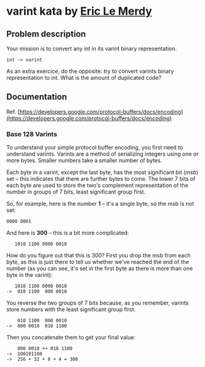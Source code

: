 # varint kata by [Eric Le Merdy](http://eric.lemerdy.name/)

## Problem description ##

Your mission is to convert any int in its varint binary representation.

    int -> varint

As an extra exercice, do the opposite: try to convert varints binary representation to int. What is the amount of duplicated code?

## Documentation ##

Ref. [https://developers.google.com/protocol-buffers/docs/encoding](https://developers.google.com/protocol-buffers/docs/encoding)

### Base 128 Varints ###

To understand your simple protocol buffer encoding, you first need to understand varints. Varints are a method of serializing integers using one or more bytes. Smaller numbers take a smaller number of bytes.

Each byte in a varint, except the last byte, has the most significant bit (*msb*) set – this indicates that there are further bytes to come. The lower 7 bits of each byte are used to store the two's complement representation of the number in groups of 7 bits, least significant group first.

So, for example, here is the number **1** – it's a single byte, so the msb is not set:

    0000 0001

And here is **300** – this is a bit more complicated:

       1010 1100 0000 0010

How do you figure out that this is 300? First you drop the msb from each byte, as this is just there to tell us whether we've reached the end of the number (as you can see, it's set in the first byte as there is more than one byte in the varint):

       1010 1100 0000 0010
    ->  010 1100  000 0010

You reverse the two groups of 7 bits because, as you remember, varints store numbers with the least significant group first.

        010 1100  000 0010
    ->  000 0010  010 1100

Then you concatenate them to get your final value:

	    000 0010 ++ 010 1100
	->  100101100
	->  256 + 32 + 8 + 4 = 300
